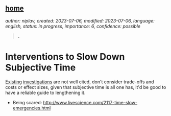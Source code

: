[home](./index.md)
------------------

*author: niplav, created: 2023-07-06, modified: 2023-07-06, language: english, status: in progress, importance: 6, confidence: possible*

> __.__

Interventions to Slow Down Subjective Time
===========================================

[Existing](http://theoryengine.org/life/tips-for-a-longer-life/)
[investigations](https://www.wikihow.com/Slow-Down-Time) are not well
cited, don't consider trade-offs and costs or effect sizes, given that
subjective time is all one has, it'd be good to have a reliable guide
to lengthening it.

* Being scared: <http://www.livescience.com/2117-time-slow-emergencies.html>
